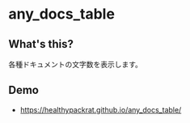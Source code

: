 # any\_docs\_table

## What's this?

各種ドキュメントの文字数を表示します。

## Demo

  * <https://healthypackrat.github.io/any_docs_table/>
